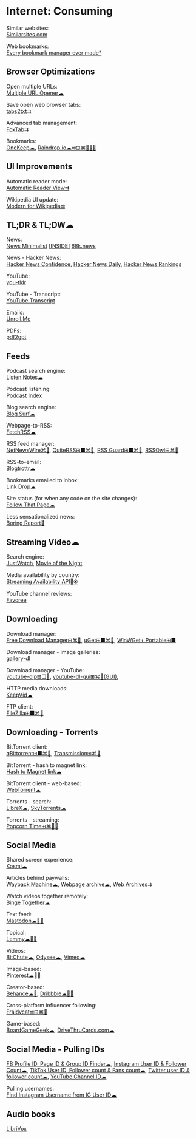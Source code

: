 # Internet: Consuming

Similar websites:  
[Similarsites.com](https://www.similarsites.com/)

Web bookmarks:  
[Every bookmark manager ever made*](https://bookmarkos.com/every-bookmark-manager-ever-made)

## Browser Optimizations

Open multiple URLs:  
[Multiple URL Opener☁](https://www.websiteplanet.com/webtools/multiple-url/)

Save open web browser tabs:  
[tabs2txt⇉](https://addons.mozilla.org/en-US/firefox/addon/tabs2txt/)

Advanced tab management:  
[FoxTab⇉](https://www.foxtab.com/)

Bookmarks:  
[OneKeep☁](https://onekeep.com/),
[Raindrop.io☁⇉⊞⌘🐧🍎🤖](https://raindrop.io/)

## UI Improvements

Automatic reader mode:  
[Automatic Reader View⇉](https://addons.mozilla.org/en-US/firefox/addon/automatic-reader-view/)

Wikipedia UI update:  
[Modern for Wikipedia⇉](https://www.modernwiki.app/)

## TL;DR & TL;DW☁

News:  
[News Minimalist](https://www.newsminimalist.com/)
[[INSIDE]](https://inside.com/)
[68k.news](http://68k.news/)

News - Hacker News:  
[Hacker News Confidence](http://hn.elijames.org/),
[Hacker News Daily](https://www.daemonology.net/hn-daily/),
[Hacker News Rankings](https://hnrankings.info/)

YouTube:  
[you-tldr](https://www.you-tldr.com/)

YouTube - Transcript:  
[YouTube Transcript](https://youtubetranscript.com/)

Emails:  
[Unroll.Me](https://unroll.me/)

PDFs:  
[pdf2gpt](https://pdf2gpt.com/)

## Feeds

Podcast search engine:  
[Listen Notes☁](https://www.listennotes.com/)

Podcast listening:  
[Podcast Index](https://podcastindex.org/)

Blog search engine:  
[Blog Surf☁](https://blogsurf.io/)

Webpage-to-RSS:  
[FetchRSS☁](https://fetchrss.com/)

RSS feed manager:  
[NetNewsWire⌘🍎](https://netnewswire.com/),
[QuiteRSS⊞■⌘🐧](https://quiterss.org/),
[RSS Guard⊞■⌘🐧](https://github.com/martinrotter/rssguard),
[RSSOwl⊞⌘🐧](https://www.rssowl.org/)

RSS-to-email:  
[Blogtrottr☁](https://blogtrottr.com)

Bookmarks emailed to inbox:  
[Link Drop☁](https://www.linkdrop.co/)

Site status (for when any code on the site changes):  
[Follow That Page☁](https://www.followthatpage.com/)

Less sensationalized news:  
[Boring Report🍎](https://www.boringreport.org/)

## Streaming Video☁

Search engine:  
[JustWatch](https://www.justwatch.com/),
[Movie of the Night](https://www.movieofthenight.com/)

Media availability by country:  
[Streaming Availability API🔌⦿](https://www.movieofthenight.com/about/api)

YouTube channel reviews:  
[Favoree](https://www.favoree.io/)

## Downloading

Download manager:  
[Free Download Manager⊞⌘🐧](https://www.freedownloadmanager.org/),
[uGet⊞■⌘🐧](https://ugetdm.com/),
[WinWGet+ Portable⊞■](https://portableapps.com/apps/internet/winwget_portable)

Download manager - image galleries:  
[gallery-dl](https://github.com/mikf/gallery-dl)

Download manager - YouTube:  
[youtube-dlp⊞□🐧](https://github.com/yt-dlp/yt-dlp),
[youtube-dl-gui⊞⌘🐧(GUI)](https://github.com/jely2002/youtube-dl-gui),

HTTP media downloads:  
[KeepVid☁](https://keepvid.com/)

FTP client:  
[FileZilla⊞■⌘🐧](https://filezilla-project.org/)

## Downloading - Torrents

BitTorrent client:  
[qBittorrent⊞■⌘🐧](https://www.qbittorrent.org/),
[Transmission⊞⌘🐧](https://transmissionbt.com/)

BitTorrent - hash to magnet link:  
[Hash to Magnet link☁](https://www.hashtomagnet.com/)

BitTorrent client - web-based:  
[WebTorrent☁](https://webtorrent.io/)

Torrents - search:  
[LibreX☁](https://librex.devol.it/),
[SkyTorrents☁](http://www.skytorrents.me/)

Torrents - streaming:  
[Popcorn Time⊞⌘🐧🤖](https://github.com/popcorn-official)

## Social Media

Shared screen experience:  
[Kosmi☁](https://kosmi.io/)

Articles behind paywalls:  
[Wayback Machine☁](https://archive.org/web/),
[Webpage archive☁](https://archive.today/),
[Web Archives⇉](https://github.com/dessant/web-archives)

Watch videos together remotely:  
[Binge Together☁](https://bingetogether.com/)

Text feed:  
[Mastodon☁🍎🤖](https://joinmastodon.org/)

Topical:  
[Lemmy☁🍎🤖](https://join-lemmy.org/)

Videos:  
[BitChute☁](https://www.bitchute.com/),
[Odysee☁](https://odysee.com/),
[Vimeo☁](https://vimeo.com/watch)

Image-based:  
[Pinterest☁🍎🤖](https://pinterest.com)

Creator-based:  
[Behance☁🍎](https://www.behance.net/),
[Dribbble☁🍎🤖](https://dribbble.com/)

Cross-platform influencer following:  
[Fraidycat⇉⊞⌘🐧](https://fraidyc.at/)

Game-based:  
[BoardGameGeek☁](https://www.boardgamegeek.com/),
[DriveThruCards.com☁](https://www.drivethrucards.com/)

## Social Media - Pulling IDs

[FB Profile ID, Page ID & Group ID Finder☁](https://commentpicker.com/find-facebook-id.php),
[Instagram User ID & Follower Count☁](https://commentpicker.com/instagram-user-id.php),
[TikTok User ID, Follower count & Fans count☁](https://commentpicker.com/tiktok-id.php),
[Twitter user ID & follower count☁](https://commentpicker.com/twitter-id.php),
[YouTube Channel ID☁](https://commentpicker.com/youtube-channel-id.php)

Pulling usernames:  
[Find Instagram Username from IG User ID☁](https://commentpicker.com/instagram-username.php)

## Audio books

[LibriVox](https://librivox.org/)
